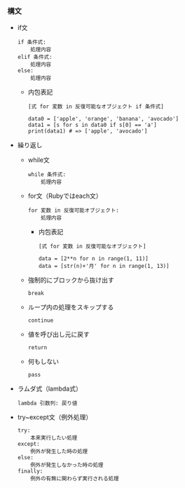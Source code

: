 ### 構文

- if文
  ```
  if 条件式:
      処理内容
  elif 条件式:
      処理内容
  else:
      処理内容
  ```

  * 内包表記
    ```
    [式 for 変数 in 反復可能なオブジェクト if 条件式]

    data0 = ['apple', 'orange', 'banana', 'avocado']
    data1 = [s for s in data0 if s[0] == 'a']
    print(data1) # => ['apple', 'avocado']
    ```

- 繰り返し
  - while文
    ```
    while 条件式:
        処理内容
    ```

  - for文（Rubyではeach文）
    ```
    for 変数 in 反復可能オブジェクト:
        処理内容
    ```

    * 内包表記
      ```
      [式 for 変数 in 反復可能なオブジェクト]

      data = [2**n for n in range(1, 11)]
      data = [str(n)+'月' for n in range(1, 13)]
      ```

  - 強制的にブロックから抜け出す
    ```
    break
    ```

  - ループ内の処理をスキップする
    ```
    continue
    ```

  - 値を呼び出し元に戻す
    ```
    return
    ```

  - 何もしない
    ```
    pass
    ```

- ラムダ式（lambda式）
  ```
  lambda 引数列: 戻り値
  ```

- try~except文（例外処理）
  ```
  try:
      本来実行したい処理
  except:
      例外が発生した時の処理
  else:
      例外が発生しなかった時の処理
  finally:
      例外の有無に関わらず実行される処理
  ```
